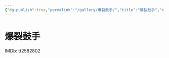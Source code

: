 ```yaml
---
{"dg-publish":true,"permalink":"/gallery/爆裂鼓手/","title":"爆裂鼓手","created":"2025-05-31T16:11:19.525+08:00"}
---
```



# 爆裂鼓手

IMDb: tt2582802
